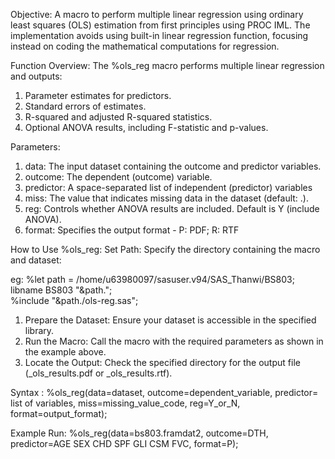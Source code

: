 Objective: 
A macro to perform multiple linear regression using ordinary least squares (OLS) estimation from first principles using PROC IML. The implementation avoids using built-in linear regression function, focusing instead on coding the mathematical computations for regression. 
  
Function Overview: The %ols_reg macro performs multiple linear regression and outputs: 
1.	Parameter estimates for predictors. 
2.	Standard errors of estimates. 
3.	R-squared and adjusted R-squared statistics. 
4.	Optional ANOVA results, including F-statistic and p-values. 

Parameters:  
1.	data: The input dataset containing the outcome and predictor variables. 
2.	outcome: The dependent (outcome) variable.  
3.	predictor: A space-separated list of independent (predictor) variables 
4.	miss: The value that indicates missing data in the dataset (default: .).
5.	reg: Controls whether ANOVA results are included. Default is Y (include ANOVA).
6.	format: Specifies the output format - P: PDF; R: RTF  
        	
How to Use %ols_reg: 
Set Path: Specify the directory containing the macro and dataset: 

eg:     %let path = /home/u63980097/sasuser.v94/SAS_Thanwi/BS803;	
        libname BS803 "&path.";  
        %include "&path./ols-reg.sas";  
1.	Prepare the Dataset: Ensure your dataset is accessible in the specified library. 
2.	Run the Macro: Call the macro with the required parameters as shown in the example above. 
3.	Locate the Output: Check the specified directory for the output file (_ols_results.pdf or _ols_results.rtf). 
 
Syntax : %ols_reg(data=dataset, outcome=dependent_variable, predictor= list of variables,   miss=missing_value_code,    reg=Y_or_N, format=output_format);  
  
Example Run: %ols_reg(data=bs803.framdat2, outcome=DTH, predictor=AGE SEX CHD SPF GLI CSM FVC, format=P); 
  
 
